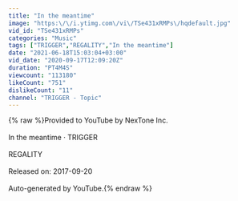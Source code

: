 ```yaml
---
title: "In the meantime"
image: "https:\/\/i.ytimg.com\/vi\/TSe431xRMPs\/hqdefault.jpg"
vid_id: "TSe431xRMPs"
categories: "Music"
tags: ["TRIGGER","REGALITY","In the meantime"]
date: "2021-06-18T15:03:04+03:00"
vid_date: "2020-09-17T12:09:20Z"
duration: "PT4M4S"
viewcount: "113180"
likeCount: "751"
dislikeCount: "11"
channel: "TRIGGER - Topic"
---
```

{% raw %}Provided to YouTube by NexTone Inc.<br /><br />In the meantime · TRIGGER<br /><br />REGALITY<br /><br />Released on: 2017-09-20<br /><br />Auto-generated by YouTube.{% endraw %}
